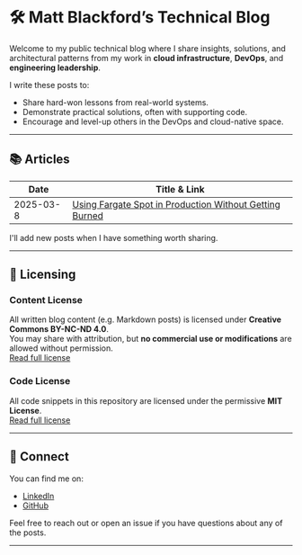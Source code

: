 # 🛠️ Matt Blackford’s Technical Blog

Welcome to my public technical blog where I share insights, solutions, and architectural patterns from my work in **cloud infrastructure**, **DevOps**, and **engineering leadership**.

I write these posts to:
- Share hard-won lessons from real-world systems.
- Demonstrate practical solutions, often with supporting code.
- Encourage and level-up others in the DevOps and cloud-native space.

---

## 📚 Articles

| Date       | Title & Link |
|------------|--------------|
| 2025-03-8  | [Using Fargate Spot in Production Without Getting Burned](./posts/2025-03-08-fargate-spot-in-production.md) |

I'll add new posts when I have something worth sharing.

---

## 📝 Licensing

### Content License
All written blog content (e.g. Markdown posts) is licensed under **Creative Commons BY-NC-ND 4.0**.  
You may share with attribution, but **no commercial use or modifications** are allowed without permission.  
[Read full license](./LICENSE-content.txt)

### Code License
All code snippets in this repository are licensed under the permissive **MIT License**.  
[Read full license](./LICENSE-code.txt)

---

## 🔗 Connect

You can find me on:

- [LinkedIn](https://www.linkedin.com/in/matthew-blackford/)
- [GitHub](https://github.com/mblackford)

Feel free to reach out or open an issue if you have questions about any of the posts.

---
